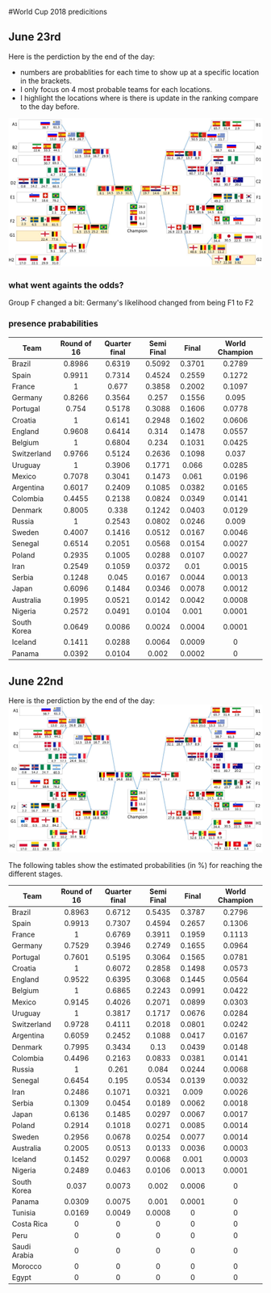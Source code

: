 #World Cup 2018 predicitions


## June 23rd
Here is the perdiction by the end of the day:

* numbers are probablities for each time to show up at a specific location in the brackets.
* I only focus on 4 most probable teams for each locations.
* I highlight the locations where is there is update in the ranking compare to the day before.

![alt text](https://github.com/khoramshahi/worldCup2018_predictions/blob/master/images/brackets_june23.jpg "prediction june 23")


### what went againts the odds?
Group F changed a bit: Germany's likelihood changed from being F1 to F2


### presence prababilities

| Team         | Round of 16 | Quarter final | Semi Final |  Final | World Champion |
|--------------|:-----------:|:-------------:|:----------:|:------:|:--------------:|
| Brazil       | 0.8986 | 0.6319 | 0.5092 | 0.3701 | 0.2789 |
| Spain        | 0.9911 | 0.7314 | 0.4524 | 0.2559 | 0.1272 |
| France       |    1   |  0.677 | 0.3858 | 0.2002 | 0.1097 |
| Germany      | 0.8266 | 0.3564 |  0.257 | 0.1556 |  0.095 |
| Portugal     |  0.754 | 0.5178 | 0.3088 | 0.1606 | 0.0778 |
| Croatia      |    1   | 0.6141 | 0.2948 | 0.1602 | 0.0606 |
| England      | 0.9608 | 0.6414 |  0.314 | 0.1478 | 0.0557 |
| Belgium      |    1   | 0.6804 |  0.234 | 0.1031 | 0.0425 |
| Switzerland  | 0.9766 | 0.5124 | 0.2636 | 0.1098 |  0.037 |
| Uruguay      |    1   | 0.3906 | 0.1771 |  0.066 | 0.0285 |
| Mexico       | 0.7078 | 0.3041 | 0.1473 |  0.061 | 0.0196 |
| Argentina    | 0.6017 | 0.2409 | 0.1085 | 0.0382 | 0.0165 |
| Colombia     | 0.4455 | 0.2138 | 0.0824 | 0.0349 | 0.0141 |
| Denmark      | 0.8005 |  0.338 | 0.1242 | 0.0403 | 0.0129 |
| Russia       |    1   | 0.2543 | 0.0802 | 0.0246 |  0.009 |
| Sweden       | 0.4007 | 0.1416 | 0.0512 | 0.0167 | 0.0046 |
| Senegal      | 0.6514 | 0.2051 | 0.0568 | 0.0154 | 0.0027 |
| Poland       | 0.2935 | 0.1005 | 0.0288 | 0.0107 | 0.0027 |
| Iran         | 0.2549 | 0.1059 | 0.0372 |  0.01  | 0.0015 |
| Serbia       | 0.1248 |  0.045 | 0.0167 | 0.0044 | 0.0013 |
| Japan        | 0.6096 | 0.1484 | 0.0346 | 0.0078 | 0.0012 |
| Australia    | 0.1995 | 0.0521 | 0.0142 | 0.0042 | 0.0008 |
| Nigeria      | 0.2572 | 0.0491 | 0.0104 |  0.001 | 0.0001 |
| South Korea  | 0.0649 | 0.0086 | 0.0024 | 0.0004 | 0.0001 |
| Iceland      | 0.1411 | 0.0288 | 0.0064 | 0.0009 |    0   |
| Panama       | 0.0392 | 0.0104 |  0.002 | 0.0002 |    0   |



## June 22nd

Here is the perdiction by the end of the day:
![alt text](https://github.com/khoramshahi/worldCup2018_predictions/blob/master/images/brackets_june22.jpg "prediction june 22")

The following tables show the estimated probabilities (in %) for reaching the different stages.


| Team         | Round of 16 | Quarter final | Semi Final |  Final | World Champion |
|--------------|:-----------:|:-------------:|:----------:|:------:|:--------------:|
| Brazil       |    0.8963   |     0.6712    |   0.5435   | 0.3787 |     0.2796     |
| Spain        |    0.9913   |     0.7307    |   0.4594   | 0.2657 |     0.1306     |
| France       |      1      |     0.6769    |   0.3911   | 0.1959 |     0.1113     |
| Germany      |    0.7529   |     0.3946    |   0.2749   | 0.1655 |     0.0964     |
| Portugal     |    0.7601   |     0.5195    |   0.3064   | 0.1565 |     0.0781     |
| Croatia      |      1      |     0.6072    |   0.2858   | 0.1498 |     0.0573     |
| England      |    0.9522   |     0.6395    |   0.3068   | 0.1445 |     0.0564     |
| Belgium      |      1      |     0.6865    |   0.2243   | 0.0991 |     0.0422     |
| Mexico       |    0.9145   |     0.4026    |   0.2071   | 0.0899 |     0.0303     |
| Uruguay      |      1      |     0.3817    |   0.1717   | 0.0676 |     0.0284     |
| Switzerland  |    0.9728   |     0.4111    |   0.2018   | 0.0801 |     0.0242     |
| Argentina    |    0.6059   |     0.2452    |   0.1088   | 0.0417 |     0.0167     |
| Denmark      |    0.7995   |     0.3434    |    0.13    | 0.0439 |     0.0148     |
| Colombia     |    0.4496   |     0.2163    |   0.0833   | 0.0381 |     0.0141     |
| Russia       |      1      |     0.261     |    0.084   | 0.0244 |     0.0068     |
| Senegal      |    0.6454   |     0.195     |   0.0534   | 0.0139 |     0.0032     |
| Iran         |    0.2486   |     0.1071    |   0.0321   |  0.009 |     0.0026     |
| Serbia       |    0.1309   |     0.0454    |   0.0189   | 0.0062 |     0.0018     |
| Japan        |    0.6136   |     0.1485    |   0.0297   | 0.0067 |     0.0017     |
| Poland       |    0.2914   |     0.1018    |   0.0271   | 0.0085 |     0.0014     |
| Sweden       |    0.2956   |     0.0678    |   0.0254   | 0.0077 |     0.0014     |
| Australia    |    0.2005   |     0.0513    |   0.0133   | 0.0036 |     0.0003     |
| Iceland      |    0.1452   |     0.0297    |   0.0068   |  0.001 |     0.0003     |
| Nigeria      |    0.2489   |     0.0463    |   0.0106   | 0.0013 |     0.0001     |
| South Korea  |    0.037    |     0.0073    |    0.002   | 0.0006 |        0       |
| Panama       |    0.0309   |     0.0075    |    0.001   | 0.0001 |        0       |
| Tunisia      |    0.0169   |     0.0049    |   0.0008   |    0   |        0       |
| Costa Rica   |      0      |       0       |      0     |    0   |        0       |
| Peru         |      0      |       0       |      0     |    0   |        0       |
| Saudi Arabia |      0      |       0       |      0     |    0   |        0       |
| Morocco      |      0      |       0       |      0     |    0   |        0       |
| Egypt        |      0      |       0       |      0     |    0   |        0       |
